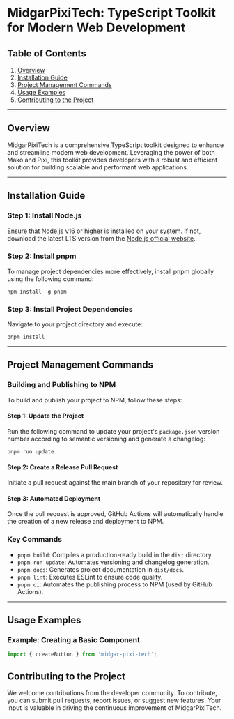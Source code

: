 # MidgarPixiTech: TypeScript Toolkit for Modern Web Development

## Table of Contents

1. [Overview](#overview)
2. [Installation Guide](#installation-guide)
3. [Project Management Commands](#project-management-commands)
4. [Usage Examples](#usage-examples)
5. [Contributing to the Project](#contributing-to-the-project)

---

## Overview

MidgarPixiTech is a comprehensive TypeScript toolkit designed to enhance and streamline modern web development. Leveraging the power of both Mako and Pixi, this toolkit provides developers with a robust and efficient solution for building scalable and performant web applications.

---

## Installation Guide

### Step 1: Install Node.js

Ensure that Node.js v16 or higher is installed on your system. If not, download the latest LTS version from the [Node.js official website](https://nodejs.org/).

### Step 2: Install pnpm

To manage project dependencies more effectively, install pnpm globally using the following command:

`npm install -g pnpm`

### Step 3: Install Project Dependencies

Navigate to your project directory and execute:

`pnpm install`

---

## Project Management Commands

### Building and Publishing to NPM

To build and publish your project to NPM, follow these steps:

#### Step 1: Update the Project

Run the following command to update your project's `package.json` version number according to semantic versioning and generate a changelog:

`pnpm run update`

#### Step 2: Create a Release Pull Request

Initiate a pull request against the main branch of your repository for review.

#### Step 3: Automated Deployment

Once the pull request is approved, GitHub Actions will automatically handle the creation of a new release and deployment to NPM.

### Key Commands

- `pnpm build`: Compiles a production-ready build in the `dist` directory.
- `pnpm run update`: Automates versioning and changelog generation.
- `pnpm docs`: Generates project documentation in `dist/docs`.
- `pnpm lint`: Executes ESLint to ensure code quality.
- `pnpm ci`: Automates the publishing process to NPM (used by GitHub Actions).

---

## Usage Examples

### Example: Creating a Basic Component

```typescript
import { createButton } from 'midgar-pixi-tech';
```

## Contributing to the Project

We welcome contributions from the developer community. To contribute, you can submit pull requests, report issues, or suggest new features. Your input is valuable in driving the continuous improvement of MidgarPixiTech.
